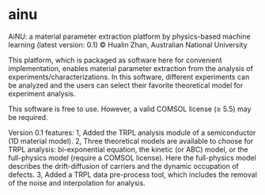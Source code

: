 # ainu
AiNU: a material parameter extraction platform by physics-based machine learning (latest version: 0.1)
© Hualin Zhan, Australian National University

This platform, which is packaged as software here for convenient implementation, enables material parameter extraction from the analysis of experiments/characterizations. In this software, different experiments can be analyzed and the users can select their favorite theoretical model for experiment analysis. 

This software is free to use. However, a valid COMSOL license (≥ 5.5) may be required.

Version 0.1 features:
1, Added the TRPL analysis module of a semiconductor (1D material model).
2, Three theoretical models are available to choose for TRPL analysis: bi-exponential equation, the kinetic (or ABC) model, or the full-physics model (require a COMSOL license). Here the full-physics model describes the drift-diffusion of carriers and the dynamic occupation of defects.
3, Added a TRPL data pre-process tool, which includes the removal of the noise and interpolation for analysis.
